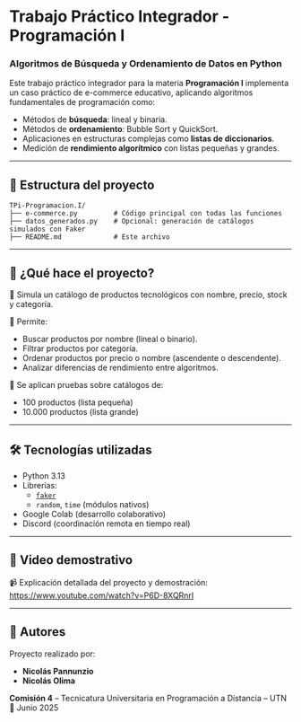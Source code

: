 # Trabajo Práctico Integrador - Programación I  
### Algoritmos de Búsqueda y Ordenamiento de Datos en Python

Este trabajo práctico integrador para la materia **Programación I** implementa un caso práctico de e-commerce educativo, aplicando algoritmos fundamentales de programación como:

- Métodos de **búsqueda**: lineal y binaria.
- Métodos de **ordenamiento**: Bubble Sort y QuickSort.
- Aplicaciones en estructuras complejas como **listas de diccionarios**.
- Medición de **rendimiento algorítmico** con listas pequeñas y grandes.

---

## 📁 Estructura del proyecto

```
TPi-Programacion.I/
├── e-commerce.py         # Código principal con todas las funciones
├── datos_generados.py    # Opcional: generación de catálogos simulados con Faker
├── README.md             # Este archivo
```

---

## 🚀 ¿Qué hace el proyecto?

🛒 Simula un catálogo de productos tecnológicos con nombre, precio, stock y categoría.

🔎 Permite:
- Buscar productos por nombre (lineal o binario).
- Filtrar productos por categoría.
- Ordenar productos por precio o nombre (ascendente o descendente).
- Analizar diferencias de rendimiento entre algoritmos.

🧪 Se aplican pruebas sobre catálogos de:
- 100 productos (lista pequeña)
- 10.000 productos (lista grande)

---

## 🛠️ Tecnologías utilizadas

- Python 3.13
- Librerías:
  - [`faker`](https://faker.readthedocs.io/en/master/)
  - `random`, `time` (módulos nativos)
- Google Colab (desarrollo colaborativo)
- Discord (coordinación remota en tiempo real)

---

## 🎥 Video demostrativo

📹 Explicación detallada del proyecto y demostración:
https://www.youtube.com/watch?v=P6D-8XQRnrI 

---

## 👥 Autores

Proyecto realizado por:

- **Nicolás Pannunzio**  
- **Nicolás Olima**

**Comisión 4** – Tecnicatura Universitaria en Programación a Distancia – UTN  
📅 Junio 2025
